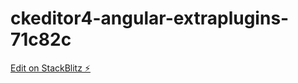 # ckeditor4-angular-extraplugins-71c82c

[Edit on StackBlitz ⚡️](https://stackblitz.com/edit/ckeditor4-angular-extraplugins-71c82c)